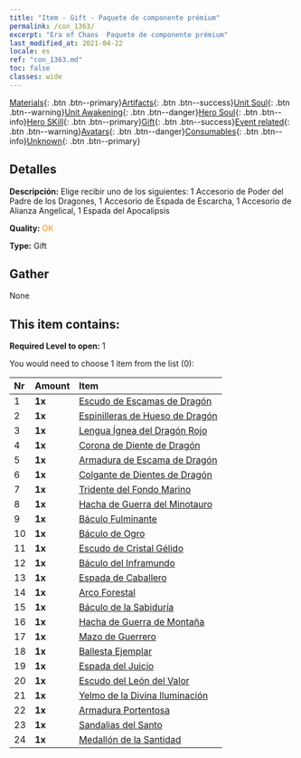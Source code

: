 ```yaml
---
title: "Item - Gift - Paquete de componente prémium"
permalink: /con_1363/
excerpt: "Era of Chaos  Paquete de componente prémium"
last_modified_at: 2021-04-22
locale: es
ref: "con_1363.md"
toc: false
classes: wide
---
```

 [Materials](/ItemsES/){: .btn .btn--primary}[Artifacts](/ItemsES/Artifacts/){: .btn .btn--success}[Unit Soul](/ItemsES/UnitSoul/){: .btn .btn--warning}[Unit Awakening](/ItemsES/UnitAwakening/){: .btn .btn--danger}[Hero Soul](/ItemsES/HeroSoul/){: .btn .btn--info}[Hero SKill](/ItemsES/HeroSkill/){: .btn .btn--primary}[Gift](/ItemsES/Gift/){: .btn .btn--success}[Event related](/ItemsES/Events/){: .btn .btn--warning}[Avatars](/ItemsES/Avatars/){: .btn .btn--danger}[Consumables](/ItemsES/Consumables/){: .btn .btn--info}[Unknown](/ItemsES/Unknown/){: .btn .btn--primary}

## Detalles
 **Descripción:** Elige recibir uno de los siguientes: 1 Accesorio de Poder del Padre de los Dragones, 1 Accesorio de Espada de Escarcha, 1 Accesorio de Alianza Angelical, 1 Espada del Apocalipsis

 **Quality:** <span style="color: #FF8C00">OK</span>

 **Type:** Gift

## Gather

  None

## This item contains:

 **Required Level to open:** 1

 You would need to choose 1 item from the list (0):

  | Nr | Amount |     Item    |
  |:---|:-------|:------------|
  | 1 |  **1x** | [Escudo de Escamas de Dragón](/es/Items/art_144/) |  | 
  | 2 |  **1x** | [Espinilleras de Hueso de Dragón](/es/Items/art_145/) |  | 
  | 3 |  **1x** | [Lengua Ígnea del Dragón Rojo](/es/Items/art_146/) |  | 
  | 4 |  **1x** | [Corona de Diente de Dragón](/es/Items/art_147/) |  | 
  | 5 |  **1x** | [Armadura de Escama de Dragón](/es/Items/art_148/) |  | 
  | 6 |  **1x** | [Colgante de Dientes de Dragón](/es/Items/art_149/) |  | 
  | 7 |  **1x** | [Tridente del Fondo Marino](/es/Items/art_160/) |  | 
  | 8 |  **1x** | [Hacha de Guerra del Minotauro](/es/Items/art_161/) |  | 
  | 9 |  **1x** | [Báculo Fulminante](/es/Items/art_162/) |  | 
  | 10 |  **1x** | [Báculo de Ogro](/es/Items/art_163/) |  | 
  | 11 |  **1x** | [Escudo de Cristal Gélido](/es/Items/art_164/) |  | 
  | 12 |  **1x** | [Báculo del Inframundo](/es/Items/art_165/) |  | 
  | 13 |  **1x** | [Espada de Caballero](/es/Items/art_166/) |  | 
  | 14 |  **1x** | [Arco Forestal](/es/Items/art_167/) |  | 
  | 15 |  **1x** | [Báculo de la Sabiduría](/es/Items/art_168/) |  | 
  | 16 |  **1x** | [Hacha de Guerra de Montaña](/es/Items/art_169/) |  | 
  | 17 |  **1x** | [Mazo de Guerrero](/es/Items/art_170/) |  | 
  | 18 |  **1x** | [Ballesta Ejemplar](/es/Items/art_171/) |  | 
  | 19 |  **1x** | [Espada del Juicio](/es/Items/art_150/) |  | 
  | 20 |  **1x** | [Escudo del León del Valor](/es/Items/art_151/) |  | 
  | 21 |  **1x** | [Yelmo de la Divina Iluminación](/es/Items/art_152/) |  | 
  | 22 |  **1x** | [Armadura Portentosa](/es/Items/art_153/) |  | 
  | 23 |  **1x** | [Sandalias del Santo](/es/Items/art_154/) |  | 
  | 24 |  **1x** | [Medallón de la Santidad](/es/Items/art_155/) |  | 
